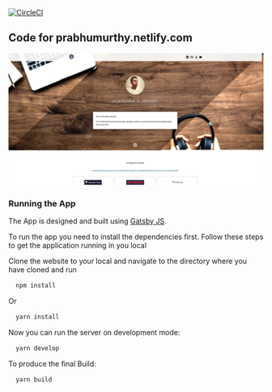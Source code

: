 [![CircleCI](https://circleci.com/gh/prabhuignoto/myportfolio.svg?style=svg)](https://circleci.com/gh/prabhuignoto/myportfolio)

## Code for prabhumurthy.netlify.com

![Website front](/src/assets/md-file-screenshot.jpg)

### Running the App

The App is designed and built using <a href="http://gatsbyjs.org">Gatsby JS</a>.

To run the app you need to install the dependencies first.
Follow these steps to get the application running in you local

Clone the website to your local and navigate to the directory where you have cloned and run

```javascript
  npm install
```

  Or

```javascript
  yarn install
```

Now you can run the server on development mode:

```javascript
  yarn develop
```

To produce the final Build:

```javascript
  yarn build
```
